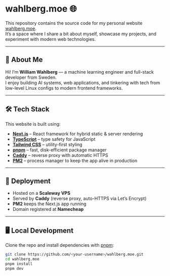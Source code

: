 # wahlberg.moe 🌐

This repository contains the source code for my personal website [wahlberg.moe](https://wahlberg.moe).  
It’s a space where I share a bit about myself, showcase my projects, and experiment with modern web technologies.

---

## 👤 About Me
Hi! I’m **William Wahlberg** — a machine learning engineer and full-stack developer from Sweden.  
I enjoy building AI systems, web applications, and tinkering with tech from low-level Linux configs to modern frontend frameworks.

---

## 🛠️ Tech Stack
This website is built using:

- **[Next.js](https://nextjs.org/)** – React framework for hybrid static & server rendering
- **[TypeScript](https://www.typescriptlang.org/)** – type safety for JavaScript
- **[Tailwind CSS](https://tailwindcss.com/)** – utility-first styling
- **[pnpm](https://pnpm.io/)** – fast, disk-efficient package manager
- **[Caddy](https://caddyserver.com/)** – reverse proxy with automatic HTTPS
- **[PM2](https://pm2.keymetrics.io/)** – process manager to keep the app alive in production

---

## 🚀 Deployment
- Hosted on a **Scaleway VPS**
- Served by **Caddy** (reverse proxy, auto-HTTPS via Let’s Encrypt)
- **PM2** keeps the Next.js app running
- Domain registered at **Namecheap**

---

## 🖥️ Local Development
Clone the repo and install dependencies with [pnpm](https://pnpm.io/):

```bash
git clone https://github.com/<your-username>/wahlberg.moe.git
cd wahlberg.moe
pnpm install
pnpm dev

